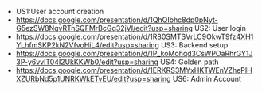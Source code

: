 -  US1:User account creation
- https://docs.google.com/presentation/d/1QhQIbhc8dp0pNyt-G5ezSW8NqvRTnSQFMrBcGq32jVI/edit?usp=sharing US2: User login
- https://docs.google.com/presentation/d/1R80SMTSVrLC9OkwT9fz4XH1YLhfmSKP2kN2VfvoHiL4/edit?usp=sharing US3: Backend setup
- https://docs.google.com/presentation/d/1P_koMohqd3CsWPOaRhrGY1J3P-y6vvlT04I2UkKKWb0/edit?usp=sharing US4: Golden path
- https://docs.google.com/presentation/d/1ERKRS3MYxHKTWEnVZhePIHXZURbNd5p1UNRKWkETvEU/edit?usp=sharing US6: Admin Account

